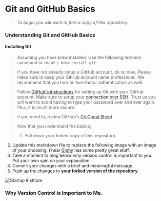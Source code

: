 # Git and GitHub Basics
>*To begin you will want to fork a copy of this repository.*

### Understanding Git and GitHub Basics
#### Installing Git
> Assuming you have brew installed. Use the following terminal command to install `$ brew install git`.

> If you have not already setup a GitHub account, do so now. Please make sure to keep your GitHub account name professional. We recommend that you turn on two-factor authentication as well.

> Follow [GitHub's instructions](https://help.github.com/articles/set-up-git/) for setting up Git with your GitHub account. Make sure to setup your [connection over SSH](https://help.github.com/articles/generating-a-new-ssh-key-and-adding-it-to-the-ssh-agent/). Trust us you will want to avoid having to type your password over and over again. Plus, it is much more secure.

> If you need to, review GitHub's [Git Cheat Sheet](https://services.github.com/kit/downloads/github-git-cheat-sheet.pdf)

> Now that you understand the basics;

>1. Pull down your forked copy of this repository.
2. Update this markdown file to replace the following image with an image of your choosing. I hear [Giphy](http://giphy.com/) has some pretty great stuff.
3. Take a moment to blog below why version control is important to you. Put your own spin on your explanation.
4. Commit your changes with a brief and meaningful message.
5. Push up the changes to **your forked version of the repository**.

![Startup Institute](https://github.com/StartupInstitute/git-and_github-basics/blob/master/si-logo.png)
### Why Version Control is Important to Me.
